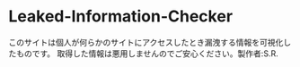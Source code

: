 # Leaked-Information-Checker

このサイトは個人が何らかのサイトにアクセスしたとき漏洩する情報を可視化したものです。
取得した情報は悪用しませんのでご安心ください。製作者:S.R.
